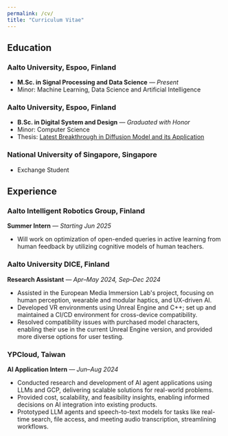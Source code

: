```yaml
---
permalink: /cv/
title: "Curriculum Vitae"
---
```


## Education

### Aalto University, Espoo, Finland
- **M.Sc. in Signal Processing and Data Science** — *Present*
- Minor: Machine Learning, Data Science and Artificial Intelligence

### Aalto University, Espoo, Finland
- **B.Sc. in Digital System and Design** — *Graduated with Honor*
- Minor: Computer Science
- Thesis: [Latest Breakthrough in Diffusion Model and its Application](https://aaltodoc.aalto.fi/items/7fe1131a-cf26-4554-a7a5-8d3d9a21b5b3)

### National University of Singapore, Singapore
- Exchange Student

## Experience

### Aalto Intelligent Robotics Group, Finland
**Summer Intern** — *Starting Jun 2025*
- Will work on optimization of open-ended queries in active learning from human feedback by utilizing cognitive models of human teachers.

### Aalto University DICE, Finland
**Research Assistant** — *Apr–May 2024, Sep–Dec 2024*
- Assisted in the European Media Immersion Lab's project, focusing on human perception, wearable and modular haptics, and UX-driven AI.
- Developed VR environments using Unreal Engine and C++; set up and maintained a CI/CD environment for cross-device compatibility.
- Resolved compatibility issues with purchased model characters, enabling their use in the current Unreal Engine version, and provided more diverse options for user testing.

### YPCloud, Taiwan
**AI Application Intern** — *Jun–Aug 2024*
- Conducted research and development of AI agent applications using LLMs and GCP, delivering scalable solutions for real-world problems.
- Provided cost, scalability, and feasibility insights, enabling informed decisions on AI integration into existing products.
- Prototyped LLM agents and speech-to-text models for tasks like real-time search, file access, and meeting audio transcription, streamlining workflows.

